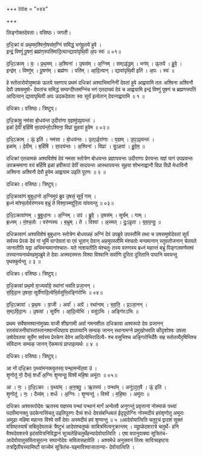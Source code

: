 +++
title = "०४४"

+++


लिङ्गोक्तदेवताः। वसिष्ठः। जगती।

द॒धि॒क्रां वः॑ प्रथ॒मम॒श्विनो॒षस॑म॒ग्निं समि॑द्धं॒ भग॑मू॒तये॑ हुवे ।  
इन्द्रं॒ विष्णुं॑ पू॒षणं॒ ब्रह्म॑ण॒स्पति॑मादि॒त्यान्द्यावा॑पृथि॒वी अ॒पः स्वः॑ ॥ ०१॥

द॒धि॒ऽक्राम् । वः॒ । प्र॒थ॒मम् । अ॒श्विना॑ । उ॒षस॑म् । अ॒ग्निम् । सम्ऽइ॑द्धम् । भग॑म् । ऊ॒तये॑ । हु॒वे॒ ।  
इन्द्र॑म् । विष्णु॑म् । पू॒षण॑म् । ब्रह्म॑णः । पति॑म् । आ॒दि॒त्यान् । द्यावा॑पृथि॒वी इति॑ । अ॒पः । स्वः॑ ॥

हे स्तोतारोवोयुष्माकं ऊतये रक्षणाय प्रथमं दधिक्रां अश्वाभिमानिनीं देवतां हुवे आह्वयामि ततः अश्विना अश्विनौ देवौ उषसमुषो- देवतांच समिद्धं सम्यग्दीप्तमग्निंच भगं एतदाख्यं देवं च आह्वयामि इन्द्रं विष्णुं पूषणं च ब्रह्मणस्पतिं आदित्यान् द्यावापृथिवी अपः उदकदेवताः स्वः सूर्यं इत्येतान् देवानाह्वयामि ॥ १ ॥

दधिक्राः। वसिष्ठः। त्रिष्टुप्।

द॒धि॒क्रामु॒ नम॑सा बो॒धय॑न्त उ॒दीरा॑णा य॒ज्ञमु॑पप्र॒यन्तः॑ ।  
इळां॑ दे॒वीं ब॒र्हिषि॑ सा॒दय॑न्तो॒ऽश्विना॒ विप्रा॑ सु॒हवा॑ हुवेम ॥ ०२॥

द॒धि॒ऽक्राम् । ऊं॒ इति॑ । नम॑सा । बो॒धय॑न्तः । उ॒त्ऽईरा॑णाः । य॒ज्ञम् । उ॒प॒ऽप्र॒यन्तः॑ ।  
इळा॑म् । दे॒वीम् । ब॒र्हिषि॑ । सा॒दय॑न्तः । अ॒श्विना॑ । विप्राः॑ । सु॒ऽहवा॑ । हु॒वे॒म॒ ॥

दधिक्रां एतन्नामकं अश्वविशेषं देवं नमसा स्तोत्रेण बोधयन्तः प्रज्ञापयन्तः उदीराणाः प्रेरयन्तः यज्ञं यागं उपप्रयन्तः उपक्रममाणा वयं बर्हिषि इळां हवीरूपां देवीं सादयन्तः आस्थापयन्तः सुहवा शोभनाह्वानौ विप्रा विप्रौ मेधाविनौ अश्विना अश्विनौ देवौ हुवेम आह्वयाम उइति पूरणः ॥ २ ॥

दधिक्राः। वसिष्ठः। त्रिष्टुप्।

द॒धि॒क्रावा॑णं बुबुधा॒नो अ॒ग्निमुप॑ ब्रुव उ॒षसं॒ सूर्यं॒ गाम् ।  
ब्र॒ध्नं मां॑श्च॒तोर्वरु॑णस्य ब॒भ्रुं ते विश्वा॒स्मद्दु॑रि॒ता या॑वयन्तु ॥ ०३॥

द॒धि॒ऽक्रावा॑णम् । बु॒बु॒धा॒नः । अ॒ग्निम् । उप॑ । ब्रु॒वे॒ । उ॒षस॑म् । सूर्य॑म् । गाम् ।  
ब्र॒ध्नम् । मं॒श्च॒तोः । वरु॑णस्य । ब॒भ्रुम् । ते । विश्वा॑ । अ॒स्मत् । दुः॒ऽइ॒ता । य॒व॒य॒न्तु॒ ॥

दधिक्रावाणं अश्वविशेषं बुबुधानः स्तोत्रेण बोधयन्नहं अग्निं देवं उपब्रुवे उपस्तौमि तथा च उषसमुषोदेवतां सूर्यं सर्वस्य प्रेरकं देवं गां भूमिं वाग्देवतां वा एवं भूतान् देवान् अहमुपस्तौमि मंश्चतोः मन्यमानान् स्तुवतोजनान् चेतयते जानातीति यद्वा अभिमन्यमानांश्चात- यते नाशयतीति मंश्चतुः तस्य वरुणस्य ब्रध्नं महान्तं बभ्रुं पिङ्गलवर्णमश्वं तस्यानयनार्थमहमुपब्रुवे ते देवाः अस्मदस्मत्तः विश्वा विश्वानि सर्वाणि दुरिता दुरितानि पापानि यवयन्तु पृथक्कुर्वन्तु ॥ ३ ॥

दधिक्राः। वसिष्ठः। त्रिष्टुप्।

द॒धि॒क्रावा॑ प्रथ॒मो वा॒ज्यर्वाग्रे॒ रथा॑नां भवति प्रजा॒नन् ।  
सं॒वि॒दा॒न उ॒षसा॒ सूर्ये॑णादि॒त्येभि॒र्वसु॑भि॒रङ्गि॑रोभिः ॥ ०४॥

द॒धि॒ऽक्रावा॑ । प्र॒थ॒मः । वा॒जी । अर्वा॑ । अग्रे॑ । रथा॑नाम् । भ॒व॒ति॒ । प्र॒ऽजा॒नन् ।  
स॒म्ऽवि॒दा॒नः । उ॒षसा॑ । सूर्ये॑ण । आ॒दि॒त्येभिः॑ । वसु॑ऽभिः । अङ्गि॑रःऽभिः ॥

प्रथमः सर्वेषामश्वानांमुख्यः वाजी शीघ्रगामी अर्वा गमनशीलः दधिक्रावा अश्वरूपो देवः प्रजानन् रतसंयंजनीयांस्तांस्तानश्वानधिष्ठाय ज्ञातव्यानि सम्यक् जानन् रथानामग्ने प्रमुखोभवति कीदृशोश्वः उषसा उषोदेवतया सूर्येण सर्वस्य प्रेरकेण देवेन आदित्येभिरादित्यै- श्च वसुभिश्च अङ्गिरोभिर्देवैः सह स्तोतव्यैरृषिभिश्च संविदानः सम्यक् जानन् ऎकमत्यं प्राप्तइत्यर्थः ॥ ४ ॥

दधिक्राः। वसिष्ठः। त्रिष्टुप्।

आ नो॑ दधि॒क्राः प॒थ्या॑मनक्त्वृ॒तस्य॒ पन्था॒मन्वे॑त॒वा उ॑ ।  
शृ॒णोतु॑ नो॒ दैव्यं॒ शर्धो॑ अ॒ग्निः शृ॒ण्वन्तु॒ विश्वे॑ महि॒षा अमू॑राः ॥ ०५॥

आ । नः॒ । द॒धि॒ऽक्राः । प॒थ्या॑म् । अ॒न॒क्तु॒ । ऋ॒तस्य॑ । पन्था॑म् । अनु॑ऽए॒त॒वै । ऊं॒ इति॑ ।  
शृ॒णोतु॑ । नः॒ । दैव्य॑म् । शर्धः॑ । अ॒ग्निः । शृ॒ण्वन्तु॑ । विश्वे॑ । म॒हि॒षाः । अमू॑राः ॥

दधिक्राः अश्वरूपोदेवः ऋतस्य यज्ञस्य पन्थां पन्थानं मार्गं अन्वेतवै अनुगन्तुं प्रवृत्तानां नोस्माकं पथ्यां पदवीमानक्तु उदकेनासिंचतु उइतिपूरणः दैव्यं शर्धः देवसंबन्धिबलं ईदृग्रूपोग्निः नोस्मदीयं हवंशृणोतु अमूराः अमूढाः महिषा महान्तः विश्वे सर्वे देवाः अस्मदीयं हवं शृण्वन्तु ॥ ५ ॥आदेवोयात्विति चतुरृचं द्वादशं सूक्तं वसिष्ठस्यार्षं सबितृदेवताकं त्रैष्टुभं आदेवश्चतुष्कं साबित्रमित्यनुक्रान्तम् । व्यूह्ळेदशरात्रे चतुर्थे- हनि वैश्वदेवशस्त्रे इदंसवित्रनिविद्धानं सूत्र्यतेहिचतुर्थेहन्यादेवोयात्विति । एषा वपानुवाक्या सूत्रितंच-आदेवोयातुसवितासुरत्नः सघानोदेवः सवितासहावेति । अश्वमेधे अनुसवनं तिस्रः सावित्र्यइष्टयः तत्रद्वितीयस्यामिष्टौ याज्येमं सूत्रितंच-यइमाविश्वाजातान्या- देवोयात्विति ।